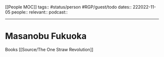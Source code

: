 [[People MOC]]
tags:: #status/person #RGP/guest/todo
dates:: 222022-11-05
people:: 
relevant::
podcast:: 

---

# Masanobu Fukuoka

Books  [[Source/The One Straw Revolution]]